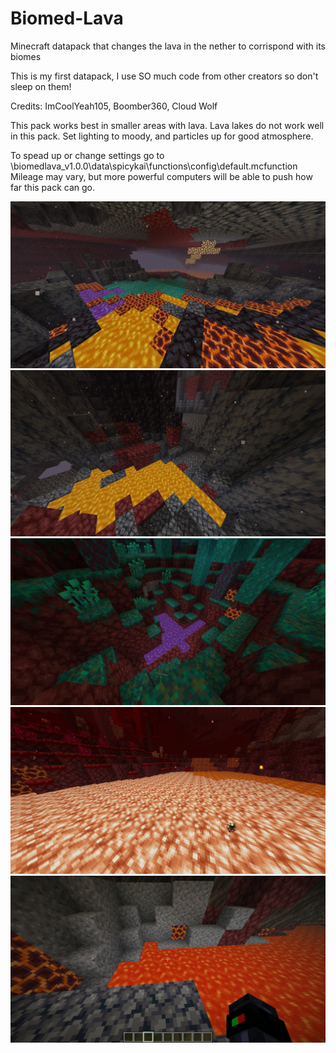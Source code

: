 # Biomed-Lava
Minecraft datapack that changes the lava in the nether to corrispond with its biomes


This is my first datapack, I use SO much code from other creators so don't sleep on them!

Credits:
        ImCoolYeah105,
        Boomber360,
        Cloud Wolf
        
        
 This pack works best in smaller areas with lava. Lava lakes do not work well in this pack.
 Set lighting to moody, and particles up for good atmosphere.
 
 To spead up or change settings go to \biomedlava_v1.0.0\data\spicykai\functions\config\default.mcfunction
 Mileage may vary, but more powerful computers will be able to push how far this pack can go.
        
![alt tag](https://github.com/spicykai/Biomed-Lava/blob/master/2020-05-25_14.30.31.png "Description goes here")  
![alt tag](https://github.com/spicykai/Biomed-Lava/blob/master/2020-05-25_14.28.56.png "Description goes here")  
![alt tag](https://github.com/spicykai/Biomed-Lava/blob/master/2020-05-25_14.27.37.png "Description goes here")       
![alt tag](https://github.com/spicykai/Biomed-Lava/blob/master/2020-05-25_14.25.38.png "Description goes here")        
![alt tag](https://github.com/spicykai/Biomed-Lava/blob/master/2020-05-25_14.21.10.png "Description goes here")
